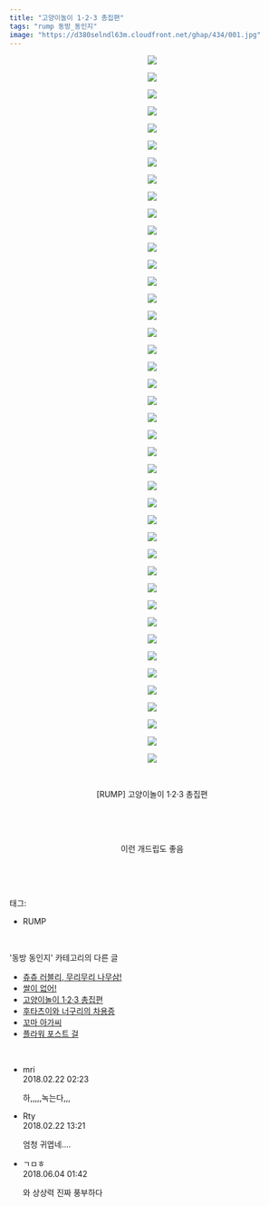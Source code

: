 ```yaml
---
title: "고양이놀이 1·2·3 총집편"
tags: "rump 동방_동인지"
image: "https://d380selndl63m.cloudfront.net/ghap/434/001.jpg"
---
```

<div class="article">
<p style="text-align: center; clear: none; float: none;"><img src="{{ site.imgserver5 }}/ghap/434/001.jpg"/></p>
<p style="text-align: center; clear: none; float: none;"><img src="{{ site.imgserver5 }}/ghap/434/002.jpg"/></p>
<p style="text-align: center; clear: none; float: none;"><img src="{{ site.imgserver5 }}/ghap/434/003.jpg"/></p>
<p style="text-align: center; clear: none; float: none;"><img src="{{ site.imgserver5 }}/ghap/434/004.jpg"/></p>
<p style="text-align: center; clear: none; float: none;"><img src="{{ site.imgserver5 }}/ghap/434/005.jpg"/></p>
<p style="text-align: center; clear: none; float: none;"><img src="{{ site.imgserver5 }}/ghap/434/006.jpg"/></p>
<p style="text-align: center; clear: none; float: none;"><img src="{{ site.imgserver5 }}/ghap/434/007.jpg"/></p>
<p style="text-align: center; clear: none; float: none;"><img src="{{ site.imgserver5 }}/ghap/434/008.jpg"/></p>
<p style="text-align: center; clear: none; float: none;"><img src="{{ site.imgserver5 }}/ghap/434/009.jpg"/></p>
<p style="text-align: center; clear: none; float: none;"><img src="{{ site.imgserver5 }}/ghap/434/010.jpg"/></p>
<p style="text-align: center; clear: none; float: none;"><img src="{{ site.imgserver5 }}/ghap/434/011.jpg"/></p>
<p style="text-align: center; clear: none; float: none;"><img src="{{ site.imgserver5 }}/ghap/434/012.jpg"/></p>
<p style="text-align: center; clear: none; float: none;"><img src="{{ site.imgserver5 }}/ghap/434/013.jpg"/></p>
<p style="text-align: center; clear: none; float: none;"><img src="{{ site.imgserver5 }}/ghap/434/014.jpg"/></p>
<p style="text-align: center; clear: none; float: none;"><img src="{{ site.imgserver5 }}/ghap/434/015.jpg"/></p>
<p style="text-align: center; clear: none; float: none;"><img src="{{ site.imgserver5 }}/ghap/434/016.jpg"/></p>
<p style="text-align: center; clear: none; float: none;"><img src="{{ site.imgserver5 }}/ghap/434/017.jpg"/></p>
<p style="text-align: center; clear: none; float: none;"><img src="{{ site.imgserver5 }}/ghap/434/018.jpg"/></p>
<p style="text-align: center; clear: none; float: none;"><img src="{{ site.imgserver5 }}/ghap/434/019.jpg"/></p>
<p style="text-align: center; clear: none; float: none;"><img src="{{ site.imgserver5 }}/ghap/434/020.jpg"/></p>
<p style="text-align: center; clear: none; float: none;"><img src="{{ site.imgserver5 }}/ghap/434/021.jpg"/></p>
<p style="text-align: center; clear: none; float: none;"><img src="{{ site.imgserver5 }}/ghap/434/022.jpg"/></p>
<p style="text-align: center; clear: none; float: none;"><img src="{{ site.imgserver5 }}/ghap/434/023.jpg"/></p>
<p style="text-align: center; clear: none; float: none;"><img src="{{ site.imgserver5 }}/ghap/434/024.jpg"/></p>
<p style="text-align: center; clear: none; float: none;"><img src="{{ site.imgserver5 }}/ghap/434/025.jpg"/></p>
<p style="text-align: center; clear: none; float: none;"><img src="{{ site.imgserver5 }}/ghap/434/026.jpg"/></p>
<p style="text-align: center; clear: none; float: none;"><img src="{{ site.imgserver5 }}/ghap/434/027.jpg"/></p>
<p style="text-align: center; clear: none; float: none;"><img src="{{ site.imgserver5 }}/ghap/434/028.jpg"/></p>
<p style="text-align: center; clear: none; float: none;"><img src="{{ site.imgserver5 }}/ghap/434/029.jpg"/></p>
<p style="text-align: center; clear: none; float: none;"><img src="{{ site.imgserver5 }}/ghap/434/030.jpg"/></p>
<p style="text-align: center; clear: none; float: none;"><img src="{{ site.imgserver5 }}/ghap/434/031.jpg"/></p>
<p style="text-align: center; clear: none; float: none;"><img src="{{ site.imgserver5 }}/ghap/434/032.jpg"/></p>
<p style="text-align: center; clear: none; float: none;"><img src="{{ site.imgserver5 }}/ghap/434/033.jpg"/></p>
<p style="text-align: center; clear: none; float: none;"><img src="{{ site.imgserver5 }}/ghap/434/034.jpg"/></p>
<p style="text-align: center; clear: none; float: none;"><img src="{{ site.imgserver5 }}/ghap/434/035.jpg"/></p>
<p style="text-align: center; clear: none; float: none;"><img src="{{ site.imgserver5 }}/ghap/434/036.jpg"/></p>
<p style="text-align: center; clear: none; float: none;"><img src="{{ site.imgserver5 }}/ghap/434/037.jpg"/></p>
<p style="text-align: center; clear: none; float: none;"><img src="{{ site.imgserver5 }}/ghap/434/038.jpg"/></p>
<p style="text-align: center; clear: none; float: none;"><img src="{{ site.imgserver5 }}/ghap/434/039.jpg"/></p>
<p style="text-align: center; clear: none; float: none;"><img src="{{ site.imgserver5 }}/ghap/434/040.jpg"/></p>
<p style="text-align: center; clear: none; float: none;"><img src="{{ site.imgserver5 }}/ghap/434/041.jpg"/></p>
<p style="text-align: center; clear: none; float: none;"><img src="{{ site.imgserver5 }}/ghap/434/042.jpg"/></p>
<p style="text-align: center; clear: none; float: none;"><br/></p>
<p style="text-align: center; clear: none; float: none;">[RUMP] 고양이놀이 1·2·3 총집편</p>
<p style="text-align: center; clear: none; float: none;"><br/></p>
<p style="text-align: center; clear: none; float: none;"><br/></p>
<p style="text-align: center; clear: none; float: none;">이런 개드립도 좋음</p>
<p><br/></p>
</div><br/>
<div class="tagTrail">
<p>태그: </p>
<ul>
<li>RUMP</li>
</ul>
</div><br/>
<div class="another">
<p>'동방 동인지' 카테고리의 다른 글</p>
<ul>
<li><a href="/ghap_436">츄츄 러블리, 무리무리 나무삼!</a></li>
<li><a href="/ghap_435">쌀이 없어!</a></li>
<li><a href="/ghap_434">고양이놀이 1·2·3 총집편</a></li>
<li><a href="/ghap_433">후타츠이와 너구리의 차용증</a></li>
<li><a href="/ghap_432">꼬마 아가씨</a></li>
<li><a href="/ghap_430">플라워 포스트 걸</a></li>
</ul>
</div><br/>
<div class="cb_module cb_fluid">
<div class="cb_wrt cb_profile">
<div class="comment">
<ul>
<li class="cb_thumb_off" id="comment15204018">
<div class="cb_comment_area">
<div class="cb_info_area">
<div class="cb_section">
<span class="cb_nick_name">mri</span>
</div>
<div class="cb_section">
<span class="cb_date">2018.02.22 02:23 </span>
</div>
</div>
<div class="cb_dsc_comment">
<p class="cb_dsc">
											하,,,,,녹는다,,,
										</p>
</div>
</div></li>
<li class="cb_thumb_off" id="comment15204204">
<div class="cb_comment_area">
<div class="cb_info_area">
<div class="cb_section">
<span class="cb_nick_name">Rty</span>
</div>
<div class="cb_section">
<span class="cb_date">2018.02.22 13:21 </span>
</div>
</div>
<div class="cb_dsc_comment">
<p class="cb_dsc">
											엄청 귀엽네....
										</p>
</div>
</div></li>
<li class="cb_thumb_off" id="comment15266033">
<div class="cb_comment_area">
<div class="cb_info_area">
<div class="cb_section">
<span class="cb_nick_name">ㄱㅁㅎ</span>
</div>
<div class="cb_section">
<span class="cb_date">2018.06.04 01:42 </span>
</div>
</div>
<div class="cb_dsc_comment">
<p class="cb_dsc">
											와 상상력 진짜 풍부하다
										</p>
</div>
</div></li>
</ul>
</div>
</div><!-- commentList close -->
</div><br/>
